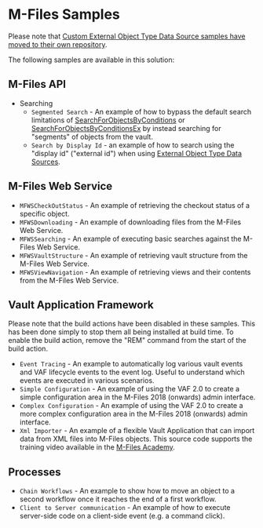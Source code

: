 # M-Files Samples

Please note that [Custom External Object Type Data Source samples have moved to their own repository](https://github.com/M-Files/Samples.CustomExternalObjectTypeDataSources).

The following samples are available in this solution:

## M-Files API

* Searching
  * `Segmented Search` - An example of how to bypass the default search limitations of [SearchForObjectsByConditions](https://www.m-files.com/api/documentation/latest/index.html#MFilesAPI~VaultObjectSearchOperations~SearchForObjectsByConditions.html) or [SearchForObjectsByConditionsEx](https://www.m-files.com/api/documentation/latest/index.html#MFilesAPI~VaultObjectSearchOperations~SearchForObjectsByConditionsEx.html) by instead searching for "segments" of objects from the vault.
  * `Search by Display Id` - an example of how to search using the "display id" ("external id") when using [External Object Type Data Sources](http://www.m-files.com/user-guide/latest/eng/#Connection_to_external_database.html).

## M-Files Web Service

* `MFWSCheckOutStatus` - An example of retrieving the checkout status of a specific object.
* `MFWSDownloading` - An example of downloading files from the M-Files Web Service.
* `MFWSSearching` - An example of executing basic searches against the M-Files Web Service.
* `MFWSVaultStructure` - An example of retrieving vault structure from the M-Files Web Service.
* `MFWSViewNavigation` - An example of retrieving views and their contents from the M-Files Web Service.

## Vault Application Framework

Please note that the build actions have been disabled in these samples.  This has been done simply to stop them all being installed at build time.  To enable the build action, remove the "REM" command from the start of the build action.

* `Event Tracing` - An example to automatically log various vault events and VAF lifecycle events to the event log.  Useful to understand which events are executed in various scenarios.
* `Simple Configuration` - An example of using the VAF 2.0 to create a simple configuration area in the M-Files 2018 (onwards) admin interface.
* `Complex Configuration` - An example of using the VAF 2.0 to create a more complex configuration area in the M-Files 2018 (onwards) admin interface. 
* `Xml Importer` - An example of a flexible Vault Application that can import data from XML files into M-Files objects.  This source code supports the training video available in the [M-Files Academy](https://m-files.csod.com/LMS/LoDetails/DetailsLo.aspx?loId=e600d2d9-677b-4a61-9483-d1b202b98004&back=%2fLMS%2fBrowseTraining%2fBrowseTraining.aspx#t=1).

## Processes

* `Chain Workflows` - An example to show how to move an object to a second workflow once it reaches the end of a first workflow.
* `Client to Server communication` - An example of how to execute server-side code on a client-side event (e.g. a command click).
